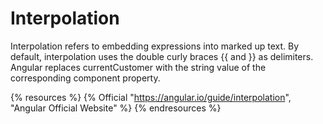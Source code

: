 # Interpolation

Interpolation refers to embedding expressions into marked up text. By default, interpolation uses the double curly braces {{ and }} as delimiters. Angular replaces currentCustomer with the string value of the corresponding component property.

{% resources %}
  {% Official "https://angular.io/guide/interpolation", "Angular Official Website" %}
{% endresources %}
